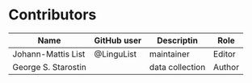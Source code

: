# Contributors

Name               | GitHub user | Descriptin |Role
---                | ---         | --- | ---
Johann-Mattis List | @LinguList  | maintainer | Editor
George S. Starostin | | data collection | Author
